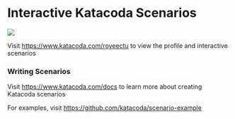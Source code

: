 # Interactive Katacoda Scenarios

[![](http://shields.katacoda.com/katacoda/royeectu/count.svg)](https://www.katacoda.com/royeectu "Get your profile on Katacoda.com")

Visit https://www.katacoda.com/royeectu to view the profile and interactive scenarios

### Writing Scenarios
Visit https://www.katacoda.com/docs to learn more about creating Katacoda scenarios

For examples, visit https://github.com/katacoda/scenario-example

